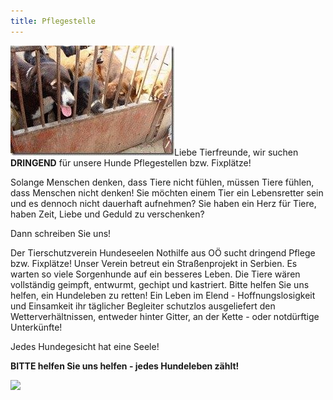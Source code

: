 ```yaml
---
title: Pflegestelle
---
```


![Hunde hinter Gitter](hunde-hinter-gitter.jpg)Liebe Tierfreunde,
wir suchen **DRINGEND** für unsere Hunde Pflegestellen bzw. Fixplätze!

Solange Menschen denken, dass Tiere nicht fühlen, müssen Tiere fühlen, dass Menschen nicht denken!
Sie möchten einem Tier ein Lebensretter sein und es dennoch nicht dauerhaft aufnehmen? Sie haben ein Herz für Tiere, haben Zeit, Liebe und Geduld zu verschenken?

Dann schreiben Sie uns!

Der Tierschutzverein Hundeseelen Nothilfe aus OÖ sucht dringend Pflege bzw. Fixplätze! Unser Verein betreut ein Straßenprojekt in Serbien.
Es warten so viele Sorgenhunde auf ein besseres Leben. Die Tiere wären vollständig geimpft, entwurmt, gechipt und kastriert.
Bitte helfen Sie uns helfen, ein Hundeleben zu retten!
Ein Leben im Elend - Hoffnungslosigkeit und Einsamkeit ihr täglicher Begleiter schutzlos ausgeliefert den Wetterverhältnissen, entweder hinter Gitter, an der Kette - oder notdürftige Unterkünfte!

Jedes Hundegesicht hat eine Seele!

**BITTE helfen Sie uns helfen - jedes Hundeleben zählt!**

![](https://www.youtube.com/embed/ce6uoDrtQDc?wmode=transparent&amp;vq=hd1080)
